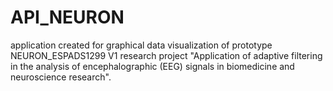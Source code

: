 # API_NEURON
 application created for graphical data visualization of prototype NEURON_ESPADS1299 V1 research project "Application of adaptive filtering in the analysis of encephalographic (EEG) signals in biomedicine and neuroscience research".  
